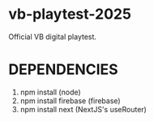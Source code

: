# vb-playtest-2025
Official VB digital playtest.

# DEPENDENCIES
1. npm install (node)
2. npm install firebase (firebase)
3. npm install next (NextJS's useRouter)